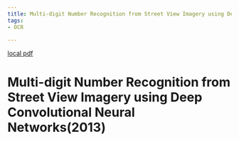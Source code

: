 ```yaml
---
title: Multi-digit Number Recognition from Street View Imagery using Deep Convolutional Neural Networks(2013)
tags:
- OCR

---
```


[local pdf](../../../pdfs/2013-Multi-digit%20Number%20Recognition%20from%20Street%20View%20Imagery%20using%20Deep%20Convolutional%20Neural%20Networks.pdf)

# Multi-digit Number Recognition from Street View Imagery using Deep Convolutional Neural Networks(2013)
